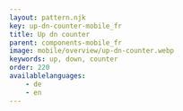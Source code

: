 ```yaml
---
layout: pattern.njk
key: up-dn-counter-mobile_fr
title: Up dn counter
parent: components-mobile_fr
image: mobile/overview/up-dn-counter.webp
keywords: up, down, counter
order: 220
availablelanguages: 
    - de
    - en
---
```


